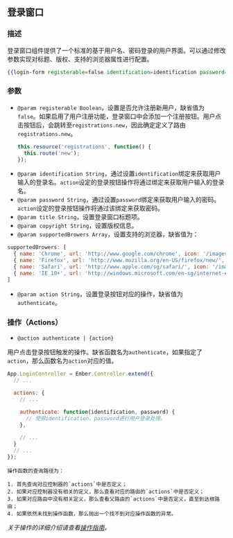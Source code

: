 ## 登录窗口

### 描述

登录窗口组件提供了一个标准的基于用户名、密码登录的用户界面。可以通过修改参数实现对标题、版权、支持的浏览器属性进行配置。

```handlebars
{{login-form registerable=false identification=identification password=password title="用户登录" copyright="&copy; 2013-2014 EmberJS.CN" supportedBrowers=supportedBrowers action='authenticate'}}
```

### 参数

* `@param registerable Boolean`，设置是否允许注册新用户，缺省值为`false`。如果启用了用户注册功能，登录窗口中会添加一个注册按钮。用户点击按钮后，会跳转至`registrations.new`，因此确定定义了路由`registrations.new`。
  ```javascript
  this.resource('registrations', function() {
    this.route('new');
  });
  ```
* `@param identification String`，通过设置`identification`绑定来获取用户输入的登录名。`action`设定的登录按钮操作将通过绑定来获取用户输入的登录名。
* `@param password String`，通过设置`password`绑定来获取用户输入的密码。`action`设定的登录按钮操作将通过该绑定来获取密码。
* `@param title String`，设置登录窗口标题项。
* `@param copyright String`，设置版权信息。
* `@param supportedBrowers Array`，设置支持的浏览器，缺省值为：

```javascript
supportedBrowers: [
  { name: 'Chrome', url: 'http://www.google.com/chrome', icon: '/images/chrome.png' },
  { name: 'Firefox', url: 'http://www.mozilla.org/en-US/firefox/new/', icon: '/images/firefox.png' },
  { name: 'Safari', url: 'http://www.apple.com/sg/safari/', icon: '/images/safari.png' },
  { name: 'IE 10+', url: 'http://windows.microsoft.com/en-sg/internet-explorer/ie-10-worldwide-languages', icon: '/images/ie.png' }
]
```

* `@param action String`，设置登录按钮对应的操作，缺省值为`authenticate`。

### 操作（Actions）

* `@action authenticate | {action}`

用户点击登录按钮触发的操作。缺省函数名为`authenticate`，如果指定了`action`，那么函数名为`action`对应的值。

```javascript
App.LoginController = Ember.Controller.extend({
  // ...

  actions: {
    // ...
    
    authenticate: function(identification, password) {
      // 使用identification、password进行用户登录处理。
    },

    // ...
  }
  // ...
});
```

```
操作函数的查询路径为：

1. 首先查询对应控制器的`actions`中是否定义；
2. 如果对应控制器没有相关的定义，那么查看对应的路由的`actions`中是否定义；
3. 如果对应路由中没有相关定义，那么查看父路由的`actions`中是否定义，直至到达根路由；
4. 如果依然未找到操作函数，那么抛出一个找不到对应操作函数的异常。
```

*关于操作的详细介绍请查看[操作指南](http://emberjs.cn/guides/templates/actions/)。*
